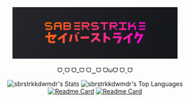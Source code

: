 <!-- [![website](pfp.png)](https://sbrstrkkdwmdr.github.io/sbr-web/) -->
<div align="center">
  
<a href="https://sbrstrkkdwmdr.github.io/" alt="website">
<img src="bgbg.png" width="75%" height="75%">
</a>

ᗜ˰ᗜ ᗜ_ᗜ ᗜ‿ᗜ ᗜωᗜ ᗜˬᗜ

![sbrstrkkdwmdr's Stats](https://github-readme-stats.vercel.app/api?username=sbrstrkkdwmdr&theme=radical&show_icons=true&hide_border=true&count_private=true&hide_rank=true&include_all_commits=true&title_color=c3e88d&text_color=B2CCD6&bg_color=45,26262C,15181B)
![sbrstrkkdwmdr's Top Languages](https://github-readme-stats.vercel.app/api/top-langs/?username=sbrstrkkdwmdr&theme=radical&show_icons=true&hide_border=true&layout=compact&exclude_repo=cos20007&title_color=c3e88d&text_color=B2CCD6&bg_color=45,26262C,15181B)
<br>
[![Readme Card](https://github-readme-stats.vercel.app/api/pin/?username=sbrstrkkdwmdr&repo=ssob)](https://github.com/sbrstrkkdwmdr/ssob)
[![Readme Card](https://github-readme-stats.vercel.app/api/pin/?username=sbrstrkkdwmdr&repo=weatherAppTauri)](https://github.com/sbrstrkkdwmdr/weatherAppTauri)
</div>
